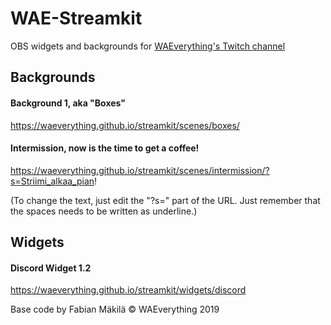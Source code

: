 # WAE-Streamkit
OBS widgets and backgrounds for [WAEverything's Twitch channel](https://twitch.tv/waeverything)

## Backgrounds
#### Background 1, aka "Boxes"
https://waeverything.github.io/streamkit/scenes/boxes/

#### Intermission, now is the time to get a coffee!
https://waeverything.github.io/streamkit/scenes/intermission/?s=Striimi_alkaa_pian!

(To change the text, just edit the "?s=" part of the URL. Just remember that the spaces needs to be written as underline.)

## Widgets

#### Discord Widget 1.2
https://waeverything.github.io/streamkit/widgets/discord

Base code by Fabian Mäkilä
© WAEverything 2019
